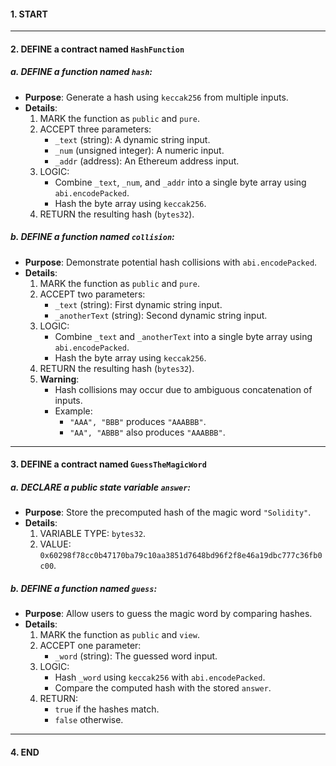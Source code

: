 #### 1. **START**

---

#### 2. **DEFINE** a contract named `HashFunction`

   ##### a. **DEFINE** a function named `hash`:
   - **Purpose**: Generate a hash using `keccak256` from multiple inputs.
   - **Details**:
      1. MARK the function as `public` and `pure`.
      2. ACCEPT three parameters:
         - `_text` (string): A dynamic string input.
         - `_num` (unsigned integer): A numeric input.
         - `_addr` (address): An Ethereum address input.
      3. LOGIC:
         - Combine `_text`, `_num`, and `_addr` into a single byte array using `abi.encodePacked`.
         - Hash the byte array using `keccak256`.
      4. RETURN the resulting hash (`bytes32`).

   ##### b. **DEFINE** a function named `collision`:
   - **Purpose**: Demonstrate potential hash collisions with `abi.encodePacked`.
   - **Details**:
      1. MARK the function as `public` and `pure`.
      2. ACCEPT two parameters:
         - `_text` (string): First dynamic string input.
         - `_anotherText` (string): Second dynamic string input.
      3. LOGIC:
         - Combine `_text` and `_anotherText` into a single byte array using `abi.encodePacked`.
         - Hash the byte array using `keccak256`.
      4. RETURN the resulting hash (`bytes32`).
      5. **Warning**:
         - Hash collisions may occur due to ambiguous concatenation of inputs.
         - Example:
           - `"AAA", "BBB"` produces `"AAABBB"`.
           - `"AA", "ABBB"` also produces `"AAABBB"`.

---

#### 3. **DEFINE** a contract named `GuessTheMagicWord`

   ##### a. **DECLARE** a public state variable `answer`:
   - **Purpose**: Store the precomputed hash of the magic word `"Solidity"`.
   - **Details**:
      1. VARIABLE TYPE: `bytes32`.
      2. VALUE: `0x60298f78cc0b47170ba79c10aa3851d7648bd96f2f8e46a19dbc777c36fb0c00`.

   ##### b. **DEFINE** a function named `guess`:
   - **Purpose**: Allow users to guess the magic word by comparing hashes.
   - **Details**:
      1. MARK the function as `public` and `view`.
      2. ACCEPT one parameter:
         - `_word` (string): The guessed word input.
      3. LOGIC:
         - Hash `_word` using `keccak256` with `abi.encodePacked`.
         - Compare the computed hash with the stored `answer`.
      4. RETURN:
         - `true` if the hashes match.
         - `false` otherwise.

---

#### 4. **END**

